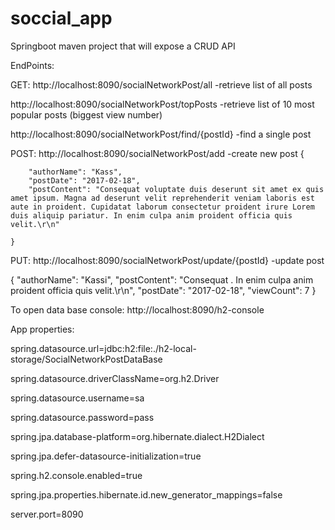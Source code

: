 # soccial_app
Springboot maven project that will expose a CRUD API

EndPoints:

GET:
http://localhost:8090/socialNetworkPost/all               -retrieve list of all posts

http://localhost:8090/socialNetworkPost/topPosts          -retrieve list of 10 most popular posts (biggest view number)

http://localhost:8090/socialNetworkPost/find/{postId}     -find a single post

POST:
http://localhost:8090/socialNetworkPost/add               -create new post
{
        
        "authorName": "Kass",
        "postDate": "2017-02-18",
        "postContent": "Consequat voluptate duis deserunt sit amet ex quis amet ipsum. Magna ad deserunt velit reprehenderit veniam laboris est aute in proident. Cupidatat laborum consectetur proident irure Lorem duis aliquip pariatur. In enim culpa anim proident officia quis velit.\r\n"
       
    }
PUT:
http://localhost:8090/socialNetworkPost/update/{postId}   -update post

{
        "authorName": "Kassi",
        "postContent": "Consequat . In enim culpa anim proident officia quis velit.\r\n",
        "postDate": "2017-02-18",
        "viewCount": 7
}

To open data base console:
http://localhost:8090/h2-console

App properties:

spring.datasource.url=jdbc:h2:file:./h2-local-storage/SocialNetworkPostDataBase

spring.datasource.driverClassName=org.h2.Driver

spring.datasource.username=sa

spring.datasource.password=pass

spring.jpa.database-platform=org.hibernate.dialect.H2Dialect

spring.jpa.defer-datasource-initialization=true

spring.h2.console.enabled=true

spring.jpa.properties.hibernate.id.new_generator_mappings=false

server.port=8090

